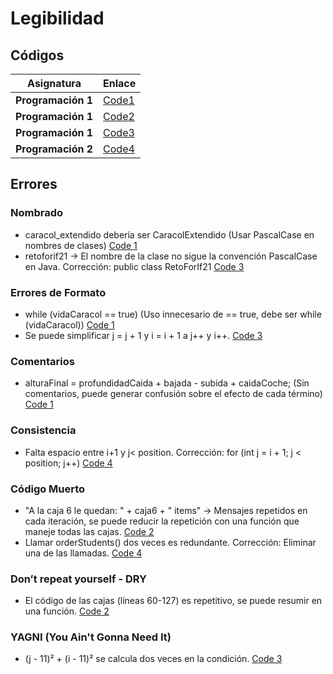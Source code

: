 # Legibilidad

## Códigos

| Asignatura       | Enlace |
|------------------|--------|
| **Programación 1** | [Code1](https://github.com/srgiom/prg1-22-23/blob/8136a23dc0fcb7b62ec2a82121447e97e24f9a83/retos/entregas/sergioMoreno/caracol/caracol_extendido.java) |
| **Programación 1**          | [Code2](https://github.com/srgiom/prg1-22-23/blob/8136a23dc0fcb7b62ec2a82121447e97e24f9a83/retos/entregas/sergioMoreno/retoCCCF/CCCF_ampliado.java) |
| **Programación 1**          | [Code3](https://github.com/srgiom/prg1-22-23/blob/8136a23dc0fcb7b62ec2a82121447e97e24f9a83/retos/entregas/sergioMoreno/retoForIF/retoforif21.java) |
| **Programación 2**          | [Code4](https://github.com/srgiom/progra2-22-23/tree/041357bb57a1344885c79e200e0efc4bc923ae9e/ejercicios/entregas/sergioMoreno/EX001-PooStudent/src) |

## Errores

### Nombrado
- caracol_extendido debería ser CaracolExtendido (Usar PascalCase en nombres de clases) [Code 1](https://github.com/srgiom/prg1-22-23/blob/8136a23dc0fcb7b62ec2a82121447e97e24f9a83/retos/entregas/sergioMoreno/caracol/caracol_extendido.java#L1)
- retoforif21 → El nombre de la clase no sigue la convención PascalCase en Java.
Corrección: public class RetoForIf21 [Code 3](https://github.com/srgiom/prg1-22-23/blob/8136a23dc0fcb7b62ec2a82121447e97e24f9a83/retos/entregas/sergioMoreno/retoForIF/retoforif21.java#L1)

### Errores de Formato
- while (vidaCaracol == true) (Uso innecesario de == true, debe ser while (vidaCaracol)) [Code 1](https://github.com/srgiom/prg1-22-23/blob/8136a23dc0fcb7b62ec2a82121447e97e24f9a83/retos/entregas/sergioMoreno/caracol/caracol_extendido.java#L16)
- Se puede simplificar j = j + 1 y i = i + 1 a j++ y i++. [Code 3](https://github.com/srgiom/prg1-22-23/blob/8136a23dc0fcb7b62ec2a82121447e97e24f9a83/retos/entregas/sergioMoreno/retoForIF/retoforif21.java#L7)

### Comentarios
- alturaFinal = profundidadCaida + bajada - subida + caidaCoche; (Sin comentarios, puede generar confusión sobre el efecto de cada término) [Code 1](https://github.com/srgiom/prg1-22-23/blob/8136a23dc0fcb7b62ec2a82121447e97e24f9a83/retos/entregas/sergioMoreno/caracol/caracol_extendido.java#L63)

### Consistencia
- Falta espacio entre i+1 y j< position.
Corrección: for (int j = i + 1; j < position; j++) [Code 4](https://github.com/srgiom/progra2-22-23/blob/041357bb57a1344885c79e200e0efc4bc923ae9e/ejercicios/entregas/sergioMoreno/EX001-PooStudent/src/Subject.java#L69)

### Código Muerto
- "A la caja 6 le quedan: " + caja6 + " items" → Mensajes repetidos en cada iteración, se puede reducir la repetición con una función que maneje todas las cajas. [Code 2](https://github.com/srgiom/prg1-22-23/blob/8136a23dc0fcb7b62ec2a82121447e97e24f9a83/retos/entregas/sergioMoreno/retoCCCF/CCCF_ampliado.java#L189)
- Llamar orderStudents() dos veces es redundante.
Corrección: Eliminar una de las llamadas. [Code 4](https://github.com/srgiom/progra2-22-23/blob/041357bb57a1344885c79e200e0efc4bc923ae9e/ejercicios/entregas/sergioMoreno/EX001-PooStudent/src/Subject.java#L82)

### Don’t repeat yourself - DRY
- El código de las cajas (líneas 60-127) es repetitivo, se puede resumir en una función. [Code 2](https://github.com/srgiom/prg1-22-23/blob/8136a23dc0fcb7b62ec2a82121447e97e24f9a83/retos/entregas/sergioMoreno/retoCCCF/CCCF_ampliado.java#L109)

### YAGNI (You Ain't Gonna Need It)
- (j - 11)² + (i - 11)² se calcula dos veces en la condición. [Code 3](https://github.com/srgiom/prg1-22-23/blob/8136a23dc0fcb7b62ec2a82121447e97e24f9a83/retos/entregas/sergioMoreno/retoForIF/retoforif21.java#L12)

